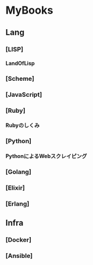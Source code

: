 MyBooks
=======
## Lang
### [LISP]
#### LandOfLisp
### [Scheme]
### [JavaScript]
### [Ruby]
#### Rubyのしくみ
### [Python]
#### PythonによるWebスクレイピング
### [Golang]
### [Elixir]
### [Erlang]
## Infra
### [Docker]
### [Ansible]
